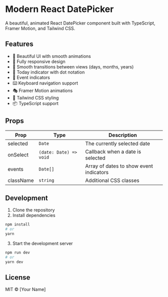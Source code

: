 # Modern React DatePicker

A beautiful, animated React DatePicker component built with TypeScript, Framer Motion, and Tailwind CSS.

## Features

-   🎨 Beautiful UI with smooth animations
-   📱 Fully responsive design
-   🔄 Smooth transitions between views (days, months, years)
-   🎯 Today indicator with dot notation
-   📅 Event indicators
-   ⌨️ Keyboard navigation support
-   🎭 Framer Motion animations
-   🎨 Tailwind CSS styling
-   📦 TypeScript support

## Props

| Prop      | Type                   | Description                             |
| --------- | ---------------------- | --------------------------------------- |
| selected  | `Date`                 | The currently selected date             |
| onSelect  | `(date: Date) => void` | Callback when a date is selected        |
| events    | `Date[]`               | Array of dates to show event indicators |
| className | `string`               | Additional CSS classes                  |

## Development

1. Clone the repository
2. Install dependencies

```bash
npm install
# or
yarn
```

3. Start the development server

```bash
npm run dev
# or
yarn dev
```

## License

MIT © [Your Name]
